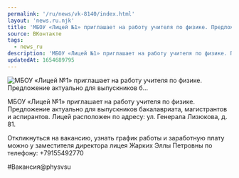 ```yaml
---
permalink: '/ru/news/vk-8140/index.html'
layout: 'news.ru.njk'
title: 'МБОУ «Лицей №1» приглашает на работу учителя по физике. Предложение актуально для выпускников б…'
source: ВКонтакте
tags:
  - news_ru
description: 'МБОУ «Лицей №1» приглашает на работу учителя по физике. Предложение актуально для выпускников б…'
updatedAt: 1654689795
---
```

![МБОУ «Лицей №1» приглашает на работу учителя по физике. Предложение актуально для выпускников б…](https://sun1-16.userapi.com/impg/siRUo0cgCqpocD0PghTsycEKx7my2OIk0_x_VQ/LvHZMgGcwb4.jpg?size=1280x853&quality=96&sign=9d4c3048a0eb21cdbc5dc5b50a8d6bb9&c_uniq_tag=_fLUG5923YKVfSk1_GXZ7USlvVP1AgK_jA9Vi9VNhKc&type=album)

МБОУ «Лицей №1» приглашает на работу учителя по физике. Предложение актуально для выпускников бакалавриата, магистрантов и аспирантов. Лицей расположен по адресу: ул. Генерала Лизюкова, д. 81.

Откликнуться на вакансию, узнать график работы и заработную плату можно у заместителя директора лицея Жарких Эллы Петровны по телефону: +79155492770

#Вакансия@physvsu
